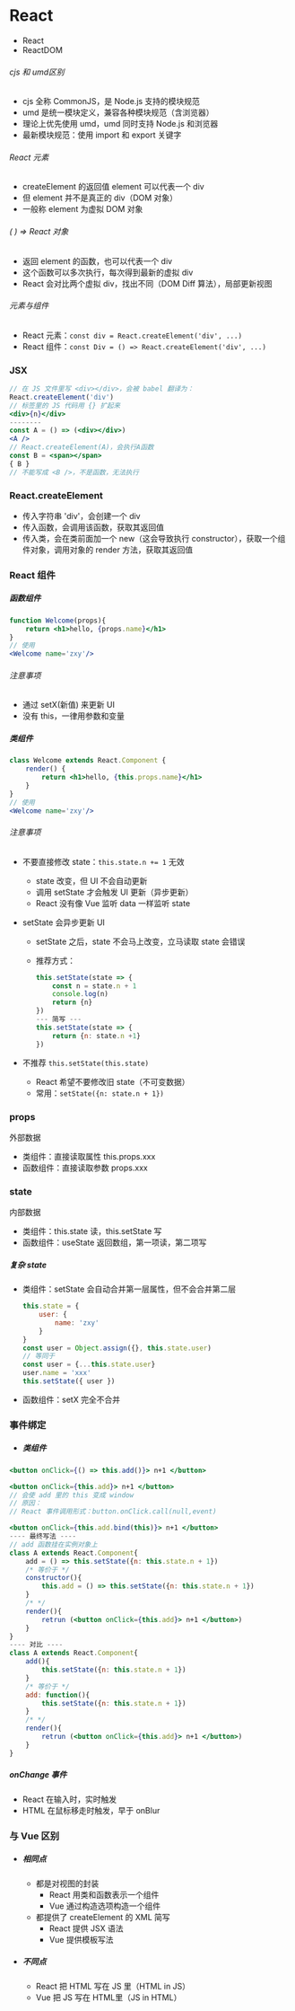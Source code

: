 # React

* React
* ReactDOM

###### cjs 和 umd区别

* cjs 全称 CommonJS，是 Node.js 支持的模块规范
* umd 是统一模块定义，兼容各种模块规范（含浏览器）
* 理论上优先使用 umd，umd 同时支持 Node.js 和浏览器
* 最新模块规范：使用 import 和 export 关键字

###### React 元素

* createElement 的返回值 element 可以代表一个 div
* 但 element 并不是真正的 div（DOM 对象）
* 一般称 element 为虚拟 DOM 对象

###### ( ) => React 对象

* 返回 element 的函数，也可以代表一个 div
* 这个函数可以多次执行，每次得到最新的虚拟 div
* React 会对比两个虚拟 div，找出不同（DOM Diff 算法），局部更新视图

###### 元素与组件

* React 元素：`const div = React.createElement('div', ...)`
* React 组件：`const Div = () => React.createElement('div', ...)`

### JSX

```jsx
// 在 JS 文件里写 <div></div>，会被 babel 翻译为：
React.createElement('div')
// 标签里的 JS 代码用 {} 扩起来
<div>{n}</div>
--------
const A = () => (<div></div>)
<A />
// React.createElement(A)，会执行A函数
const B = <span></span>
{ B }
// 不能写成 <B />，不是函数，无法执行
```

### React.createElement

* 传入字符串 'div'，会创建一个 div
* 传入函数，会调用该函数，获取其返回值
* 传入类，会在类前面加一个 new（这会导致执行 constructor），获取一个组件对象，调用对象的 render 方法，获取其返回值

### React 组件

##### 函数组件

```jsx
function Welcome(props){
    return <h1>hello, {props.name}</h1>
}
// 使用
<Welcome name='zxy'/>
```

###### 注意事项

* 通过 setX(新值) 来更新 UI
* 没有 this，一律用参数和变量

##### 类组件

```jsx
class Welcome extends React.Component {
    render() {
        return <h1>hello, {this.props.name}</h1>
    }
}
// 使用
<Welcome name='zxy'/>
```

###### 注意事项

* 不要直接修改 state：`this.state.n += 1` 无效

  * state 改变，但 UI 不会自动更新
  * 调用 setState 才会触发 UI 更新（异步更新）
  * React 没有像 Vue 监听 data 一样监听 state

* setState 会异步更新 UI

  * setState 之后，state 不会马上改变，立马读取 state 会错误

  * 推荐方式：

    ```javascript
    this.setState(state => {
        const n = state.n + 1
        console.log(n)
        return {n}
    })
    --- 简写 ---
    this.setState(state => {
        return {n: state.n +1}
    })
    ```

* 不推荐 `this.setState(this.state)`

  * React 希望不要修改旧 state（不可变数据）
  * 常用：`setState({n: state.n + 1})`

### props

外部数据

* 类组件：直接读取属性 this.props.xxx
* 函数组件：直接读取参数 props.xxx

### state

内部数据

* 类组件：this.state 读，this.setState 写
* 函数组件：useState 返回数组，第一项读，第二项写

##### 复杂 state

* 类组件：setState 会自动合并第一层属性，但不会合并第二层

  ```javascript
  this.state = {
      user: {
          name: 'zxy'
      }
  }
  const user = Object.assign({}, this.state.user)
  // 等同于
  const user = {...this.state.user}
  user.name = 'xxx'
  this.setState({ user })
  ```

* 函数组件：setX 完全不合并

### 事件绑定

* ##### 类组件

```jsx
<button onClick={() => this.add()}> n+1 </button>

<button onClick={this.add}> n+1 </button>
// 会使 add 里的 this 变成 window
// 原因：
// React 事件调用形式：button.onClick.call(null,event)

<button onClick={this.add.bind(this)}> n+1 </button>
---- 最终写法 ----
// add 函数挂在实例对象上
class A extends React.Component{
    add = () => this.setState({n: this.state.n + 1})
	/* 等价于 */
	constructor(){
        this.add = () => this.setState({n: this.state.n + 1})
    }
	/* */
	render(){
        retrun (<button onClick={this.add}> n+1 </button>)
    }
}
---- 对比 ----
class A extends React.Component{
    add(){
        this.setState({n: this.state.n + 1})
    }
    /* 等价于 */
	add: function(){
        this.setState({n: this.state.n + 1})
    }
	/* */
	render(){
        retrun (<button onClick={this.add}> n+1 </button>)
    }
}
```

##### onChange 事件

* React 在输入时，实时触发
* HTML 在鼠标移走时触发，早于 onBlur

### 与 Vue 区别

* ##### 相同点

  * 都是对视图的封装
    * React 用类和函数表示一个组件
    * Vue 通过构造选项构造一个组件
  * 都提供了 createElement 的 XML 简写
    * React 提供 JSX 语法
    * Vue 提供模板写法

* ##### 不同点

  * React 把 HTML 写在 JS 里（HTML in JS）
  * Vue 把 JS 写在 HTML里（JS in HTML）